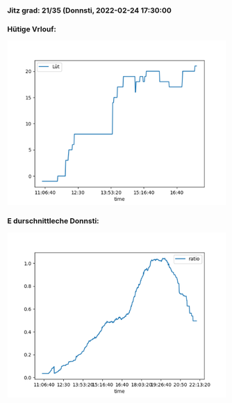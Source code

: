 ### Jitz grad: 21/35 (Donnsti, 2022-02-24 17:30:00

### Hütige Vrlouf:
![Graph](Today.png)

### E durschnittleche Donnsti:
![Graph](Donnsti.png)